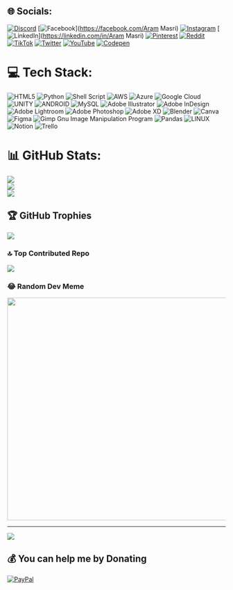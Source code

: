 
## 🌐 Socials:
[![Discord](https://img.shields.io/badge/Discord-%237289DA.svg?logo=discord&logoColor=white)](https://discord.gg/https://discord.gg/J8pkB8ya) [![Facebook](https://img.shields.io/badge/Facebook-%231877F2.svg?logo=Facebook&logoColor=white)](https://facebook.com/Aram Masri) [![Instagram](https://img.shields.io/badge/Instagram-%23E4405F.svg?logo=Instagram&logoColor=white)](https://instagram.com/arammasri) [![LinkedIn](https://img.shields.io/badge/LinkedIn-%230077B5.svg?logo=linkedin&logoColor=white)](https://linkedin.com/in/Aram Masri) [![Pinterest](https://img.shields.io/badge/Pinterest-%23E60023.svg?logo=Pinterest&logoColor=white)](https://pinterest.com/@arammasri) [![Reddit](https://img.shields.io/badge/Reddit-%23FF4500.svg?logo=Reddit&logoColor=white)](https://reddit.com/user/u/dregury) [![TikTok](https://img.shields.io/badge/TikTok-%23000000.svg?logo=TikTok&logoColor=white)](https://tiktok.com/@arammasri) [![Twitter](https://img.shields.io/badge/Twitter-%231DA1F2.svg?logo=Twitter&logoColor=white)](https://twitter.com/@dregury) [![YouTube](https://img.shields.io/badge/YouTube-%23FF0000.svg?logo=YouTube&logoColor=white)](https://youtube.com/@https://www.youtube.com/@dregury12) [![Codepen](https://img.shields.io/badge/Codepen-000000?style=for-the-badge&logo=codepen&logoColor=white)](https://codepen.io/@dregury) 

# 💻 Tech Stack:
![HTML5](https://img.shields.io/badge/html5-%23E34F26.svg?style=plastic&logo=html5&logoColor=white) ![Python](https://img.shields.io/badge/python-3670A0?style=plastic&logo=python&logoColor=ffdd54) ![Shell Script](https://img.shields.io/badge/shell_script-%23121011.svg?style=plastic&logo=gnu-bash&logoColor=white) ![AWS](https://img.shields.io/badge/AWS-%23FF9900.svg?style=plastic&logo=amazon-aws&logoColor=white) ![Azure](https://img.shields.io/badge/azure-%230072C6.svg?style=plastic&logo=azure-devops&logoColor=white) ![Google Cloud](https://img.shields.io/badge/Google%20Cloud-%234285F4.svg?style=plastic&logo=google-cloud&logoColor=white) ![UNITY](https://img.shields.io/badge/Unity-%2320232a.svg?style=plastic&logo=unity&logoColor=white) ![ANDROID](https://img.shields.io/badge/android-%2320232a.svg?style=plastic&logo=android&logoColor=%a4c639) ![MySQL](https://img.shields.io/badge/mysql-%2300f.svg?style=plastic&logo=mysql&logoColor=white) ![Adobe Illustrator](https://img.shields.io/badge/adobeillustrator-%23FF9A00.svg?style=plastic&logo=adobeillustrator&logoColor=white) ![Adobe InDesign](https://img.shields.io/badge/Adobe%20InDesign-49021F?style=plastic&logo=adobeindesign&logoColor=white) ![Adobe Lightroom](https://img.shields.io/badge/Adobe%20Lightroom-31A8FF.svg?style=plastic&logo=Adobe%20Lightroom&logoColor=white) ![Adobe Photoshop](https://img.shields.io/badge/adobephotoshop-%2331A8FF.svg?style=plastic&logo=adobephotoshop&logoColor=white) ![Adobe XD](https://img.shields.io/badge/Adobe%20XD-470137?style=plastic&logo=Adobe%20XD&logoColor=#FF61F6) ![Blender](https://img.shields.io/badge/blender-%23F5792A.svg?style=plastic&logo=blender&logoColor=white) ![Canva](https://img.shields.io/badge/Canva-%2300C4CC.svg?style=plastic&logo=Canva&logoColor=white) 	![Figma](https://img.shields.io/badge/figma-%23F24E1E.svg?style=plastic&logo=figma&logoColor=white) ![Gimp Gnu Image Manipulation Program](https://img.shields.io/badge/Gimp-657D8B?style=plastic&logo=gimp&logoColor=FFFFFF) ![Pandas](https://img.shields.io/badge/pandas-%23150458.svg?style=plastic&logo=pandas&logoColor=white) ![LINUX](https://img.shields.io/badge/Linux-FCC624?style=plastic&logo=linux&logoColor=black) ![Notion](https://img.shields.io/badge/Notion-%23000000.svg?style=plastic&logo=notion&logoColor=white) ![Trello](https://img.shields.io/badge/Trello-%23026AA7.svg?style=plastic&logo=Trello&logoColor=white)
# 📊 GitHub Stats:
![](https://github-readme-stats.vercel.app/api?username=dregury&theme=dark&hide_border=false&include_all_commits=true&count_private=true)<br/>
![](https://github-readme-streak-stats.herokuapp.com/?user=dregury&theme=dark&hide_border=false)<br/>
![](https://github-readme-stats.vercel.app/api/top-langs/?username=dregury&theme=dark&hide_border=false&include_all_commits=true&count_private=true&layout=compact)

## 🏆 GitHub Trophies
![](https://github-profile-trophy.vercel.app/?username=dregury&theme=radical&no-frame=false&no-bg=false&margin-w=4)

### 🔝 Top Contributed Repo
![](https://github-contributor-stats.vercel.app/api?username=dregury&limit=5&theme=dark&combine_all_yearly_contributions=true)

### 😂 Random Dev Meme
<img src="https://rm.up.railway.app/" width="512px"/>

---
[![](https://visitcount.itsvg.in/api?id=dregury&icon=1&color=3)](https://visitcount.itsvg.in)

  ## 💰 You can help me by Donating
  [![PayPal](https://img.shields.io/badge/PayPal-00457C?style=for-the-badge&logo=paypal&logoColor=white)](https://paypal.me/dregury@gmail.com) 

  
<!-- Proudly created with GPRM ( https://gprm.itsvg.in ) -->
